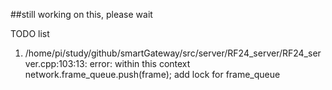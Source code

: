 ##still working on this, please wait





TODO list
1. /home/pi/study/github/smartGateway/src/server/RF24_server/RF24_server.cpp:103:13: error: within this context
     network.frame_queue.push(frame);
     add lock for frame_queue

